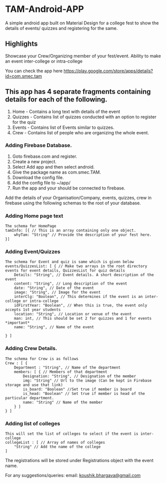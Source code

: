 # TAM-Android-APP
A simple android app built on Material Design for a college fest to show the details of events/ quizzes and registering for the same.

## Highlights
Showcase your Crew/Organizing member of your fest/event.
Ability to make an event inter-college or intra-college

You can check the app here
https://play.google.com/store/apps/details?id=com.smec.tam

## This app has 4 separate fragments containing details for each of the following.
1. Home - Contains a long text with details of the event
2. Quizzes - Contains list of quizzes conducted with an option to register for the quiz
3. Events - Contains list of Events similar to quizzes.
4. Crew - Contains list of people who are organizing the whole event.


### Adding Firebase Database.
1. Goto firebase.com and register.
2. Create a new project.
3. Select Add app and then select android.
4. Give the package name as com.smec.TAM.
5. Download the config file.
6. Add the config file to ~/app/
7. Run the app and your should be connected to firebase.

Add the details of your Organisation/Company, events, quizzes, crew in firebase using the following schemas to the root of your database.

### Adding Home page text
    The schema for HomePage
    tamInfo: [{ // This is an array containing only one object.
        whyTam: "String" // Provide the description of your fest here.
    }]

### Adding Event/Quizzes
    The schema for Event and quiz is same which is given below
    events/QuizzesList: [ { // Make two arrays in the root directory events for event details, QuizzesList for quiz details
        Details: "String", // Event details. A short description of the event
        content: "String", // Long description of the event
        date: "String", // Date of the event
        image: "String", // Image for the event
        interClg: "Boolean", // This determines if the event is an inter-college or intra-college
        idFirstYear: "Boolean", // When this is true, the event only accepts 1st year students
        location: "String", // Location or venue of the event
        man: int, // This should be set 2 for quizzes and 1 for events *important*
        name: "String", // Name of the event

    } ]

### Adding Crew Details.
    The schema for Crew is as follows
    Crew : [ {
        Department : "String", // Name of the department
        members: [ { // Members of that department
            Designation: "String", // Designation of the member
            img: "String" // Url to the image (Can be kept in Firebase storage and use that link)
            is_board: "Boolean" //Set true if member is board
            is_head: "Boolean" // Set true if member is head of the particular department.
            name: "String" // Name of the member
        } ]
    } ]

### Adding list of colleges
    This will set the list of colleges to select if the event is inter-college
    collegeList : [ // Array of names of colleges
        "String" // Add the name of the college
    ]

The registrations will be stored under Registrations object with the event name.

For any suggestions/queries:
email: koushik.bhargava@gmail.com